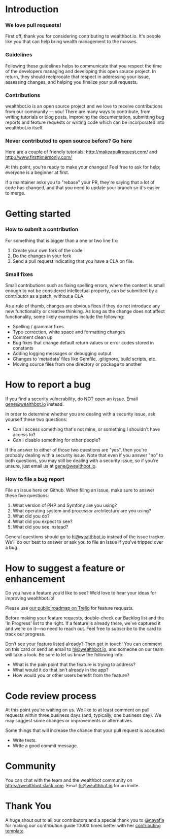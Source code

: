 # Introduction

### We love pull requests! 
First off, thank you for considering contributing to wealthbot.io. It's people like you that can help bring wealth management to the masses.

### Guidelines
Following these guidelines helps to communicate that you respect the time of the developers managing and developing this open source project. In return, they should reciprocate that respect in addressing your issue, assessing changes, and helping you finalize your pull requests.

### Contributions
wealthbot.io is an open source project and we love to receive contributions from our community — you! There are many ways to contribute, from writing tutorials or blog posts, improving the documentation, submitting bug reports and feature requests or writing code which can be incorporated into wealthbot.io itself.

### Never contributed to open source before? Go here
Here are a couple of friendly tutorials: http://makeapullrequest.com/ and http://www.firsttimersonly.com/

At this point, you're ready to make your changes! Feel free to ask for help; everyone is a beginner at first.

If a maintainer asks you to "rebase" your PR, they're saying that a lot of code has changed, and that you need to update your branch so it's easier to merge.

# Getting started
### How to submit a contribution
For something that is bigger than a one or two line fix:

1. Create your own fork of the code
2. Do the changes in your fork
3. Send a pull request indicating that you have a CLA on file.

### Small fixes
Small contributions such as fixing spelling errors, where the content is small enough to not be considered intellectual property, can be submitted by a contributor as a patch, without a CLA.

As a rule of thumb, changes are obvious fixes if they do not introduce any new functionality or creative thinking. As long as the change does not affect functionality, some likely examples include the following:

* Spelling / grammar fixes
* Typo correction, white space and formatting changes
* Comment clean up
* Bug fixes that change default return values or error codes stored in constants
* Adding logging messages or debugging output
* Changes to ‘metadata’ files like Gemfile, .gitignore, build scripts, etc.
* Moving source files from one directory or package to another

# How to report a bug
If you find a security vulnerability, do NOT open an issue. Email gene@wealthbot.io instead.

In order to determine whether you are dealing with a security issue, ask yourself these two questions:

* Can I access something that's not mine, or something I shouldn't have access to?
* Can I disable something for other people?

If the answer to either of those two questions are "yes", then you're probably dealing with a security issue. Note that even if you answer "no" to both questions, you may still be dealing with a security issue, so if you're unsure, just email us at gene@wealthbot.io.

### How to file a bug report
File an issue here on Github. When filing an issue, make sure to answer these five questions:

1. What version of PHP and Symfony are you using?
2. What operating system and processor architecture are you using?
3. What did you do?
4. What did you expect to see?
5. What did you see instead?

General questions should go to hi@wealthbot.io instead of the issue tracker. We'll do our best to answer or ask you to file an issue if you've tripped over a bug.

# How to suggest a feature or enhancement
Do you have a feature you’d like to see? We’d love to hear your ideas for improving wealthbot.io!

Please use [our public roadmap on Trello](https://trello.com/b/klhsT5Xj/wealthbot-io-roadmap-and-ideas) for feature requests.

Before making your feature requests, double-check our Backlog list and the 'In Progress' list to the right. If a feature is already there, we've captured it and we’re on it—no need to reach out. Feel free to subscribe to the card to track our progress.

Don’t see your feature listed already? Then get in touch! You can comment on this card or send an email to hi@wealthbot.io, and someone on our team will take a look. Be sure to let us know the following info:

* What is the pain point that the feature is trying to address?
* What would it do that isn’t already in the app?
* How would you or other users benefit from the feature?


# Code review process
At this point you're waiting on us. We like to at least comment on pull requests within three business days (and, typically, one business day). We may suggest some changes or improvements or alternatives.

Some things that will increase the chance that your pull request is accepted:

* Write tests.
* Write a good commit message.

# Community
You can chat with the team and the wealthbot community on https://wealthbot.slack.com. Email hi@wealthbot.io for an invite.

# Thank You
A huge shout out to all our contributors and a special thank you to [@nayafia](https://github.com/nayafia) for making our contribution guide 1000X times better with her [contributing template](https://github.com/nayafia/contributing-template). 




